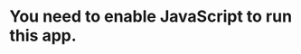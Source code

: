 # <!doctype html><html lang="en"><head><meta charset="utf-8"/><link rel="icon" href="/favicon.ico"/><meta name="viewport" content="width=device-width,initial-scale=1"/><meta name="theme-color" content="#000000"/><link rel="manifest" href="/manifest.json"/><link rel="apple-touch-icon" sizes="180x180" href="/apple-touch-icon.png"/><link rel="icon" type="image/png" sizes="32x32" href="/favicon-32x32.png"/><link rel="icon" type="image/png" sizes="16x16" href="/favicon-16x16.png"/><link rel="mask-icon" href="/safari-pinned-tab.svg" color="#6c757d"/><meta name="msapplication-TileColor" content="#2d89ef"/><meta name="theme-color" content="#ffffff"/><title>Coronavirus Outbreak in India - covid19india.org</title><meta name="title" content="Coronavirus Outbreak in India: Latest Map and Case Count"/><meta name="description" content="A volunteer-driven crowdsourced effort to track the coronavirus in India. A detailed country map shows the extent of the coronavirus outbreak, with tables of the number of cases by state and district."/><meta name="keywords" content="covid, covid19, covid-19, covid19india, coronavirus, corona, india, virus, pandemic, disease, carona, karona, korona"/><link rel="preconnect" href="https://api.covid19india.org/min/data.min.json" as="fetch"/><link rel="preconnect" href="https://api.covid19india.org/min/timeseries.min.json" as="fetch"/><link rel="preload" href="/fonts/Archia/archia-semibold-webfont.woff2" as="font" type="font/woff2" crossorigin/><link rel="preload" href="/fonts/Archia/archia-medium-webfont.woff2" as="font" type="font/woff2" crossorigin/><link rel="preload" href="/fonts/Archia/archia-bold-webfont.woff2" as="font" type="font/woff2" crossorigin/><style>@font-face{font-family:Archia;src:url(/fonts/Archia/archia-semibold-webfont.eot);src:local('Archia'),url(/fonts/Archia/archia-semibold-webfont.eot?#iefix) format('embedded-opentype'),url(/fonts/Archia/archia-semibold-webfont.woff2) format('woff2'),url(/fonts/Archia/archia-semibold-webfont.woff) format('woff'),url(/fonts/Archia/archia-semibold-webfont.ttf) format('truetype');font-weight:600;font-style:normal;font-display:swap}@font-face{font-family:Archia;src:url(/fonts/Archia/archia-medium-webfont.eot);src:local('Archia'),url(/fonts/Archia/archia-medium-webfont.eot?#iefix) format('embedded-opentype'),url(/fonts/Archia/archia-medium-webfont.woff2) format('woff2'),url(/fonts/Archia/archia-medium-webfont.woff) format('woff'),url(/fonts/Archia/archia-medium-webfont.ttf) format('truetype');font-weight:400;font-style:normal;font-display:swap}@font-face{font-family:Archia;src:url(/fonts/Archia/archia-bold-webfont.eot);src:local('Archia'),url(/fonts/Archia/archia-bold-webfont.eot?#iefix) format('embedded-opentype'),url(/fonts/Archia/archia-bold-webfont.woff2) format('woff2'),url(/fonts/Archia/archia-bold-webfont.woff) format('woff'),url(/fonts/Archia/archia-bold-webfont.ttf) format('truetype');font-weight:900;font-style:normal;font-display:swap}</style><meta property="og:type" content="website"/><meta property="og:url" content="https://www.covid19india.org"/><meta property="og:title" content="Coronavirus in India: Latest Map and Case Count"/><meta property="og:description" content="A volunteer-driven crowdsourced effort to track the coronavirus in India. A detailed country map shows the extent of the coronavirus outbreak, with tables of the number of cases by state and district."/><meta property="og:image" content="https://www.covid19india.org/thumbnail.png"/><meta property="og:image:type" content="image/png"/><meta property="og:image:width" content="512"/><meta property="og:image:height" content="512"/><meta property="twitter:card" content="summary_large_image"/><meta property="twitter:url" content="https://www.covid19india.org"/><meta property="twitter:title" content="Coronavirus in India: Latest Map and Case Count"/><meta name="twitter:site" value="@covid19indiaorg"/><meta property="twitter:description" content="A volunteer-driven crowdsourced effort to track the coronavirus in India. A detailed country map shows the extent of the coronavirus outbreak, with tables of the number of cases by state and district."/><meta property="twitter:image" content="https://www.covid19india.org/thumbnail.png"/></head><body><noscript>You need to enable JavaScript to run this app.</noscript><div id="root"></div><script>!function(e){function t(t){for(var n,f,d=t[0],a=t[1],u=t[2],i=0,s=[];i<d.length;i++)f=d[i],Object.prototype.hasOwnProperty.call(c,f)&&c[f]&&s.push(c[f][0]),c[f]=0;for(n in a)Object.prototype.hasOwnProperty.call(a,n)&&(e[n]=a[n]);for(l&&l(t);s.length;)s.shift()();return o.push.apply(o,u||[]),r()}function r(){for(var e,t=0;t<o.length;t++){for(var r=o[t],n=!0,f=1;f<r.length;f++){var a=r[f];0!==c[a]&&(n=!1)}n&&(o.splice(t--,1),e=d(d.s=r[0]))}return e}var n={},f={8:0},c={8:0},o=[];function d(t){if(n[t])return n[t].exports;var r=n[t]={i:t,l:!1,exports:{}};return e[t].call(r.exports,r,r.exports,d),r.l=!0,r.exports}d.e=function(e){var t=[];f[e]?t.push(f[e]):0!==f[e]&&{15:1}[e]&&t.push(f[e]=new Promise((function(t,r){for(var n="static/css/"+({}[e]||e)+"."+{0:"31d6cfe0",1:"31d6cfe0",2:"31d6cfe0",3:"31d6cfe0",4:"31d6cfe0",5:"31d6cfe0",6:"31d6cfe0",10:"31d6cfe0",11:"31d6cfe0",12:"31d6cfe0",13:"31d6cfe0",14:"31d6cfe0",15:"3949935b",16:"31d6cfe0",17:"31d6cfe0",18:"31d6cfe0",19:"31d6cfe0",20:"31d6cfe0",21:"31d6cfe0",22:"31d6cfe0",23:"31d6cfe0",24:"31d6cfe0",25:"31d6cfe0",26:"31d6cfe0",27:"31d6cfe0",28:"31d6cfe0",29:"31d6cfe0",30:"31d6cfe0",31:"31d6cfe0",32:"31d6cfe0",33:"31d6cfe0",34:"31d6cfe0",35:"31d6cfe0",36:"31d6cfe0",37:"31d6cfe0"}[e]+".chunk.css",c=d.p+n,o=document.getElementsByTagName("link"),a=0;a<o.length;a++){var u=(l=o[a]).getAttribute("data-href")||l.getAttribute("href");if("stylesheet"===l.rel&&(u===n||u===c))return t()}var i=document.getElementsByTagName("style");for(a=0;a<i.length;a++){var l;if((u=(l=i[a]).getAttribute("data-href"))===n||u===c)return t()}var s=document.createElement("link");s.rel="stylesheet",s.type="text/css",s.onload=t,s.onerror=function(t){var n=t&&t.target&&t.target.src||c,o=new Error("Loading CSS chunk "+e+" failed.\n("+n+")");o.code="CSS_CHUNK_LOAD_FAILED",o.request=n,delete f[e],s.parentNode.removeChild(s),r(o)},s.href=c,document.getElementsByTagName("head")[0].appendChild(s)})).then((function(){f[e]=0})));var r=c[e];if(0!==r)if(r)t.push(r[2]);else{var n=new Promise((function(t,n){r=c[e]=[t,n]}));t.push(r[2]=n);var o,a=document.createElement("script");a.charset="utf-8",a.timeout=120,d.nc&&a.setAttribute("nonce",d.nc),a.src=function(e){return d.p+"static/js/"+({}[e]||e)+"."+{0:"4e9d56d0",1:"7668780d",2:"852d72c6",3:"6fe98d4a",4:"89d765e8",5:"518f6213",6:"8bc5acb1",10:"73d1f781",11:"501f3e7b",12:"fad51ff4",13:"96ce3f32",14:"50c09f5d",15:"f424cb5d",16:"68c3b3b8",17:"1becda0e",18:"040dbf17",19:"e036a738",20:"6d123ae2",21:"0941bf20",22:"b9a592e5",23:"ea2869ce",24:"4d29f8a6",25:"bb64025f",26:"e1a03c12",27:"69cfbb4c",28:"d8264a26",29:"bf273d4f",30:"76ffe202",31:"e89f5f0f",32:"635cfbe3",33:"2ffe7b1b",34:"da30d313",35:"895416dd",36:"c9f0b327",37:"e517f828"}[e]+".chunk.js"}(e);var u=new Error;o=function(t){a.onerror=a.onload=null,clearTimeout(i);var r=c[e];if(0!==r){if(r){var n=t&&("load"===t.type?"missing":t.type),f=t&&t.target&&t.target.src;u.message="Loading chunk "+e+" failed.\n("+n+": "+f+")",u.name="ChunkLoadError",u.type=n,u.request=f,r[1](u)}c[e]=void 0}};var i=setTimeout((function(){o({type:"timeout",target:a})}),12e4);a.onerror=a.onload=o,document.head.appendChild(a)}return Promise.all(t)},d.m=e,d.c=n,d.d=function(e,t,r){d.o(e,t)||Object.defineProperty(e,t,{enumerable:!0,get:r})},d.r=function(e){"undefined"!=typeof Symbol&&Symbol.toStringTag&&Object.defineProperty(e,Symbol.toStringTag,{value:"Module"}),Object.defineProperty(e,"__esModule",{value:!0})},d.t=function(e,t){if(1&t&&(e=d(e)),8&t)return e;if(4&t&&"object"==typeof e&&e&&e.__esModule)return e;var r=Object.create(null);if(d.r(r),Object.defineProperty(r,"default",{enumerable:!0,value:e}),2&t&&"string"!=typeof e)for(var n in e)d.d(r,n,function(t){return e[t]}.bind(null,n));return r},d.n=function(e){var t=e&&e.__esModule?function(){return e.default}:function(){return e};return d.d(t,"a",t),t},d.o=function(e,t){return Object.prototype.hasOwnProperty.call(e,t)},d.p="/",d.oe=function(e){throw console.error(e),e};var a=this.webpackJsonpcovid19india=this.webpackJsonpcovid19india||[],u=a.push.bind(a);a.push=t,a=a.slice();for(var i=0;i<a.length;i++)t(a[i]);var l=u;r()}([])</script><script src="/static/js/9.042cb669.chunk.js"></script><script src="/static/js/main.8185c4fa.chunk.js"></script></body><script>!function(){function e(e){document.body.classList.add(e?"dark-mode":"light-mode"),document.body.classList.remove(e?"light-mode":"dark-mode")}var a=window.matchMedia("(prefers-color-scheme: dark)"),o="(prefers-color-scheme: dark)"===a.media,d=null;try{d=localStorage.getItem("darkMode")}catch(e){}var t=null!==d;if(t&&(d=JSON.parse(d)),t)e(d);else if(o)e(a.matches),localStorage.setItem("darkMode",a.matches);else{var r=document.body.classList.contains("dark-mode");localStorage.setItem("darkMode",JSON.stringify(r))}}()</script><script>!function(e,a,t,s,n,g,c){e.GoogleAnalyticsObject=n,e.ga=e.ga||function(){(e.ga.q=e.ga.q||[]).push(arguments)},e.ga.l=1*new Date,setTimeout(()=>{g=a.createElement(t),c=a.getElementsByTagName(t)[0],g.async=1,g.src="https://www.google-analytics.com/analytics.js",c.parentNode.insertBefore(g,c)},3e3)}(window,document,"script",0,"ga"),ga("create","UA-160698988-1",{site_speed_sample_rate:1,sample_rate:1}),ga("send","pageview")</script></html>
